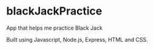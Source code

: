 # blackJackPractice
App that helps me practice Black Jack

Built using Javascript, Node.js, Express, HTML and CSS.
